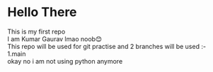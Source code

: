 # Hello There 
This is my first repo
<br>
I am Kumar Gaurav lmao noob😊
<br>
This repo will be used for git practise and 
2 branches will be used :-
<br>
1.main
<br>
okay no i am not using python anymore
